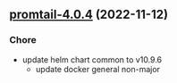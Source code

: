 

## [promtail-4.0.4](https://github.com/truecharts/charts/compare/promtail-4.0.3...promtail-4.0.4) (2022-11-12)

### Chore

- update helm chart common to v10.9.6
  - update docker general non-major
  
  